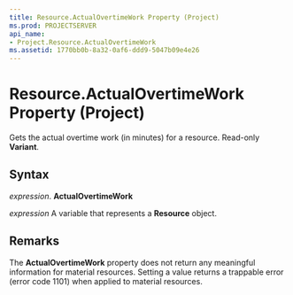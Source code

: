 ```yaml
---
title: Resource.ActualOvertimeWork Property (Project)
ms.prod: PROJECTSERVER
api_name:
- Project.Resource.ActualOvertimeWork
ms.assetid: 1770bb0b-8a32-0af6-ddd9-5047b09e4e26
---
```



# Resource.ActualOvertimeWork Property (Project)

Gets the actual overtime work (in minutes) for a resource. Read-only  **Variant**.


## Syntax

 _expression_. **ActualOvertimeWork**

 _expression_ A variable that represents a **Resource** object.


## Remarks

The  **ActualOvertimeWork** property does not return any meaningful information for material resources. Setting a value returns a trappable error (error code 1101) when applied to material resources.


